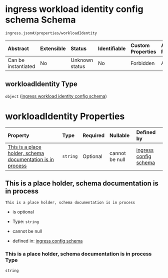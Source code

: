 # ingress workload identity config schema Schema

```txt
ingress.json#/properties/workloadIdentity
```



| Abstract            | Extensible | Status         | Identifiable | Custom Properties | Additional Properties | Access Restrictions | Defined In                                                   |
| :------------------ | :--------- | :------------- | :----------- | :---------------- | :-------------------- | :------------------ | :----------------------------------------------------------- |
| Can be instantiated | No         | Unknown status | No           | Forbidden         | Allowed               | none                | [ingress.json\*](../out/ingress.json "open original schema") |

## workloadIdentity Type

`object` ([ingress workload identity config schema](ingress-properties-ingress-workload-identity-config-schema.md))

# workloadIdentity Properties

| Property                                                                                                                 | Type     | Required | Nullable       | Defined by                                                                                                                                                                                                                                                                    |
| :----------------------------------------------------------------------------------------------------------------------- | :------- | :------- | :------------- | :---------------------------------------------------------------------------------------------------------------------------------------------------------------------------------------------------------------------------------------------------------------------------- |
| [This is a place holder, schema documentation is in process](#this-is-a-place-holder-schema-documentation-is-in-process) | `string` | Optional | cannot be null | [ingress config schema](ingress-properties-ingress-workload-identity-config-schema-properties-this-is-a-place-holder-schema-documentation-is-in-process.md "ingress.json#/properties/workloadIdentity/properties/This is a place holder, schema documentation is in process") |

## This is a place holder, schema documentation is in process



`This is a place holder, schema documentation is in process`

* is optional

* Type: `string`

* cannot be null

* defined in: [ingress config schema](ingress-properties-ingress-workload-identity-config-schema-properties-this-is-a-place-holder-schema-documentation-is-in-process.md "ingress.json#/properties/workloadIdentity/properties/This is a place holder, schema documentation is in process")

### This is a place holder, schema documentation is in process Type

`string`
